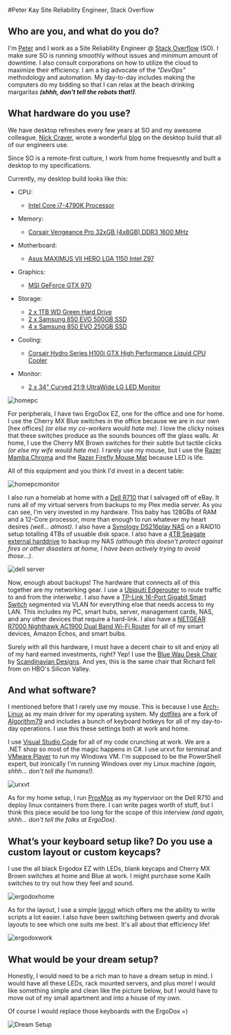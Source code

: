#Peter Kay
Site Reliability Engineer, Stack Overflow 

## Who are you, and what do you do?
I'm [Peter](https://kaypeter.com) and I work as a Site Reliability Engineer @ [Stack Overflow](https://stackoverflow.com) (SO). I make sure SO is running smoothly without issues and minimum amount of downtime. I also consult corporations on how to utilize the cloud to maximize their efficiency. I am a big advocate of the _"DevOps"_ methodology and automation. My day-to-day includes making the computers do my bidding so that I can relax at the beach drinking margaritas _**(shhh, don't tell the robots that!)**_.

## What hardware do you use?
We have desktop refreshes every few years at SO and my awesome colleague, [Nick Craver](https://nickcraver.com), wrote a wonderful [blog](https://nickcraver.com/desktop-build/) on the desktop build that all of our engineers use.

Since SO is a remote-first culture, I work from home frequesntly and built a desktop to my specifications.

Currently, my desktop build looks like this:

- CPU:
  - [Intel Core i7-4790K Processor](https://www.amazon.com/Intel-Core-i7-4790K-Processor-BX80646I74790K/dp/B00KPRWAX8/ref=sr_1_2?keywords=Intel+i7+4790k&qid=1550021725&s=gateway&sr=8-2)

- Memory:
  - [Corsair Vengeance Pro 32xGB (4x8GB) DDR3 1600 MHz](https://www.amazon.com/Corsair-CMY32GX3M4A1600C9R-Vengeance-4x8GB-Desktop/dp/B00D6E5K2A/ref=sr_1_8?keywords=vengeance+red+8gb&qid=1550021836&s=electronics&sr=1-8)

- Motherboard:
  - [Asus MAXIMUS VII HERO LGA 1150 Intel Z97](https://www.amazon.com/gp/product/B00K2MASE4/ref=oh_aui_search_asin_title?ie=UTF8&psc=1)

- Graphics:
  - [MSI GeForce GTX 970](https://www.amazon.com/gp/product/B00NN0GEXQ/ref=oh_aui_search_asin_title?ie=UTF8&psc=1)

- Storage:
  - [2 x 1TB WD Green Hard Drive](https://www.amazon.com/gp/product/B006GDVREI/ref=oh_aui_search_asin_title?ie=UTF8&psc=1)
  - [2 x Samsung 850 EVO 500GB SSD](https://www.amazon.com/gp/product/B00OBRE5UE/ref=oh_aui_search_asin_title?ie=UTF8&psc=1)
  - [4 x Samsung 850 EVO 250GB SSD](https://www.amazon.com/gp/product/B00OAJ412U/ref=oh_aui_search_asin_title?ie=UTF8&psc=1)

- Cooling:
  - [Corsair Hydro Series H100i GTX High Performance Liquid CPU Cooler](https://www.amazon.com/gp/product/B00SV7IEJI/ref=oh_aui_search_asin_title?ie=UTF8&psc=1)

- Monitor:
  - [2 x 34" Curved 21:9 UltraWide LG LED Monitor](https://www.lg.com/us/monitors/lg-34UC87C-B-ultrawide-led-monitor)

![homepc](images/homepc.jpeg)

For peripherals, I have two ErgoDox EZ, one for the office and one for home. I use the Cherry MX Blue switches in the office because we are in our own [hex offices] _(or else my co-workers would hate me)_. I love the clicky noises that these switches produce as the sounds bounces off the glass walls. At home, I use the Cherry MX Brown switches for their subtle but tactile clicks _(or else my wife would hate me)_. I rarely use my mouse, but I use the [Razer Mamba Chroma](https://www.amazon.com/gp/product/B013HSWF40/ref=oh_aui_search_asin_title?ie=UTF8&psc=1) and the [Razer Firefly Mouse Mat](https://www.amazon.com/gp/product/B00Y4S5KPY/ref=oh_aui_search_asin_title?ie=UTF8&psc=1) because LED is life.

All of this equipment and you think I'd invest in a decent table:

![homepcmonitor](images/homepcmonitor.jpeg)

I also run a homelab at home with a [Dell R710]() that I salvaged off of eBay. It runs all of my virtual servers from backups to my Plex media server. As you can see, I'm very invested in my hardware. This baby has 128GBs of RAM and a 12-Core processor, more than enough to run whatever my heart desires _(well... almost)_. I also have a [Synology DS216play NAS](https://www.amazon.com/gp/product/B015JQAWW0/ref=oh_aui_search_asin_title?ie=UTF8&psc=1) on a RAID10 setup totalling 4TBs of usuable disk space. I also have a [4TB Seagate external harddrive](https://www.amazon.com/gp/product/B00ZTRXFBA/ref=oh_aui_search_asin_title?ie=UTF8&psc=1) to backup my NAS _(although this doesn't protect against fires or other disasters at home, I have been actively trying to avoid those...)_.

![dell server](images/dellserver.jpeg)

Now, enough about backups! The hardware that connects all of this together are my networking gear. I use a [Ubiquiti Edgerouter](https://www.amazon.com/gp/product/B00HXT8EKE/ref=oh_aui_search_asin_title?ie=UTF8&psc=1) to route traffic to and from the interwebz. I also have a [TP-Link 16-Port Gigabit Smart Switch](https://www.amazon.com/gp/product/B00K4DS67C/ref=oh_aui_search_asin_title?ie=UTF8&psc=1) segmented via VLAN for everything else that needs access to my LAN. This includes my PC, smart hubs, server, management cards, NAS, and any other devices that require a hard-link. I also have a [NETGEAR R7000 Nighthawk AC1900 Dual Band Wi-Fi Router](https://www.amazon.com/R7000-100PAS-Nighthawk-Parental-Controls-Compatible/dp/B00F0DD0I6/ref=sr_1_1?keywords=NETGEAR+r7000&qid=1550025681&s=gateway&sr=8-1) for all of my smart devices, Amazon Echos, and smart bulbs. 

Surely with all this hardware, I must have a decent chair to sit and enjoy all of my hard earned investments, right? Yep! I use the [Blue Wau Desk Chair](https://scandinaviandesigns.com/collections/wau-office-collection/products/wau-desk-chair-blue) by [Scandinavian Designs](https://scandinaviandesigns.com). And yes, this is the same chair that Richard fell from on HBO's Silicon Valley.

## And what software?

I mentioned before that I rarely use my mouse. This is because I use [Arch-Linux](https://archlinux.org) as my main driver for my operating system. My [dotfiles](https://github.com/deuscode/Dotfiles_i3) are a fork of [Algorithm79](https://github.com/Algorithm79/Dotfiles_i3) and includes a bunch of keyboard hotkeys for all of my day-to-day operations. I use this these settings both at work and home.

I use [Visual Studio Code](https://code.visualstudio.com/) for all of my code crunching at work. We are a .NET shop so most of the magic happens in C#. I use urxvt for terminal and [VMware Player](https://www.vmware.com/products/workstation-player.html) to run my Windows VM. I'm supposed to be the PowerShell expert, but ironically I'm running Windows over my Linux machine _(again, shhh... don't tell the humans!)_.

![urxvt](images/terminal.png)

As for my home setup, I run [ProxMox](https://www.proxmox.com/en/) as my hypervisor on the Dell R710 and deploy linux containers from there. I can write pages worth of stuff, but I think this piece would be too long for the scope of this interview _(and again, shhh... don't tell the folks at ErgoDox)_.

## What’s your keyboard setup like? Do you use a custom layout or custom keycaps?
I use the all black Ergodox EZ with LEDs, blank keycaps and Cherry MX Brown switches at home and Blue at work. I might purchase some Kailh switches to try out how they feel and sound.

![ergodoxhome](images/homeergodox.jpeg)

As for the layout, I use a simple [layout](https://configure.ergodox-ez.com/layouts/GjKV/latest/0) which offers me the ability to write scripts a lot easier. I also have been switching between qwerty and dvorak layouts to see which one suits me best. It's all about that efficiency life!

![ergodoxwork](images/workergodox.jpeg)

## What would be your dream setup?
Honestly, I would need to be a rich man to have a dream setup in mind. I would have all these LEDs, rack mounted servers, and plus more! I would like something simple and clean like the picture below, but I would have to move out of my small apartment and into a house of my own.

Of course I would replace those keyboards with the ErgoDox =)

![Dream Setup](images/dreamsetup.jpg)
